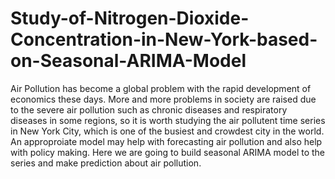 # Study-of-Nitrogen-Dioxide-Concentration-in-New-York-based-on-Seasonal-ARIMA-Model
Air Pollution has become a global problem with the rapid development of economics these days. More and more problems in society are raised due to the severe air pollution such as chronic diseases and respiratory diseases in some regions, so it is worth studying the air pollutent time series in New York City, which is one of the busiest and crowdest city in the world. An approproiate model may help with forecasting air pollution and also help with policy making. Here we are going to build seasonal ARIMA model to the series and make prediction about air pollution.

